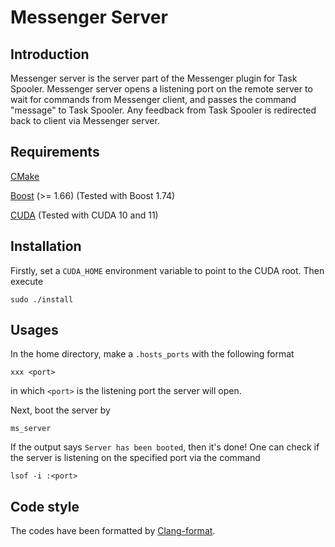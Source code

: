 # Messenger Server

## Introduction

Messenger server is the server part of the Messenger plugin for Task Spooler.
Messenger server opens a listening port on the remote server 
to wait for commands from Messenger client,
and passes the command "message" to Task Spooler. 
Any feedback from Task Spooler is redirected back to client via Messenger server.

## Requirements

[CMake](https://cmake.org/)

[Boost](https://www.boost.org/) (>= 1.66) (Tested with Boost 1.74)

[CUDA](https://developer.nvidia.com/CUDA-toolkit) (Tested with CUDA 10 and 11)

## Installation

Firstly, set a `CUDA_HOME` environment variable to point to the CUDA root.
Then execute

```
sudo ./install
```

## Usages 

In the home directory, make a `.hosts_ports` with the following format

```
xxx <port>
```
in which `<port>` is the listening port the server will open.

Next, boot the server by

```
ms_server
``` 
If the output says `Server has been booted`, then it's done!
One can check if the server is listening on the specified port via the command

```
lsof -i :<port>
```

## Code style

The codes have been formatted by [Clang-format](https://clang.llvm.org/docs/ClangFormat.html).
